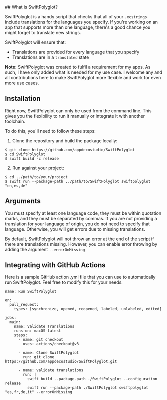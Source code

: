 
## What is SwiftPolyglot?

SwiftPolyglot is a handy script that checks that all of your `.xcstrings` include translations for the languages you specify. If you're working on an app that supports more than one language, there's a good chance you might forget to translate new strings.

SwiftPolyglot will ensure that:
- Translations are provided for every language that you specify
- Translations are in a `translated` state

**Note:** SwiftPolyglot was created to fulfil a requirement for my apps. As such, I have only added what is needed for my use case. I welcome any and all contributions here to make SwiftPolyglot more flexible and work for even more use cases.

## Installation

Right now, SwiftPolyglot can only be used from the command line. This gives you the flexibility to run it manually or integrate it with another toolchain.

To do this, you'll need to follow these steps:

1. Clone the repository and build the package locally:

```
$ git clone https://github.com/appdecostudio/SwiftPolyglot
$ cd SwiftPolyglot
$ swift build -c release
```

2. Run against your project:

```
$ cd ../path/to/your/project
$ swift run --package-path ../path/to/SwiftPolyglot swiftpolyglot "en,es,de"
``` 

## Arguments

You must specify at least one language code, they must be within quotation marks, and they must be separated by commas. If you are not providing a translation for your language of origin, you do not need to specify that language. Otherwise, you will get errors due to missing translations.

By default, SwiftPolyglot will not throw an error at the end of the script if there are translations missing. However, you can enable error throwing by adding the argument `--errorOnMissing`

## Integrating with GitHub Actions

Here is a sample GitHub action .yml file that you can use to automatically run SwiftPolyglot. Feel free to modify this for your needs.

```
name: Run SwiftPolyglot

on:
  pull_request:
    types: [synchronize, opened, reopened, labeled, unlabeled, edited]

jobs:
  main:
    name: Validate Translations
    runs-on: macOS-latest
    steps:
      - name: git checkout
        uses: actions/checkout@v3

      - name: Clone SwiftPolyglot
        run: git clone https://github.com/appdecostudio/SwiftPolyglot.git

      - name: validate translations
        run: |
          swift build --package-path ./SwiftPolyglot --configuration release
          swift run --package-path ./SwiftPolyglot swiftpolyglot "es,fr,de,it" --errorOnMissing
```
